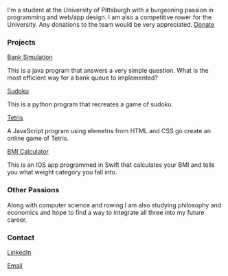 
I'm a student at the University of Pittsburgh with a burgeoning passion in programming and web/app design. I am also a competitive rower for the University. Any donations to the team would be very appreciated. [Donate](http://www.pitt.edu/~crew/donation.html)


### Projects

[Bank Simulation](https://github.com/tonidumitriu/Bank-Sim)

This is a java program that answers a very simple question. What is the most efficient way for a bank queue to implemented?

[Sudoku](https://github.com/tonidumitriu/Sudoku)

This is a python program that recreates a game of sudoku.

[Tetris](https://github.com/tonidumitriu/Tetris)

A JavaScript program using elemetns from HTML and CSS go create an online game of Tetris. 


[BMI Calculator](https://github.com/tonidumitriu/BMI-calculator)

This is an IOS app programmed in Swift that calculates your BMI and tells you what weight category you fall into.


### Other Passions

Along with computer science and rowing I am also studying philosophy and economics and hope to find a way to integrate all three into my future career.

### Contact

[LinkedIn](https://www.linkedin.com/in/tonidumitriu)

[Email](aid17@pitt.edu)
